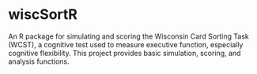 # wiscSortR

An R package for simulating and scoring the Wisconsin Card Sorting Task (WCST),
a cognitive test used to measure executive function, especially cognitive flexibility. 
This project provides basic simulation, scoring, and analysis functions.